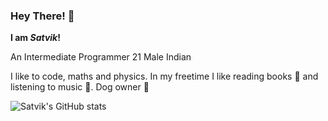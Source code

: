 ### Hey There! 👋

**I am *Satvik*!**

An Intermediate Programmer
21 Male Indian

I like to code, maths and physics. In my freetime I like reading books 📖 and listening to music 🎵. Dog owner 🐶

![Satvik's GitHub stats](https://github-readme-stats.vercel.app/api?username=Risen57&show_icons=true&theme=tokyonight)
